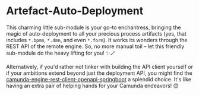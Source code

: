# Artefact-Auto-Deployment

This charming little sub-module is your go-to enchantress, bringing the magic of auto-deployment to all your precious 
process artifacts (yes, that includes `*.bpmn`, `*.dmn`, and even `*.form`). It works its wonders through the REST API 
of the remote engine. So, no more manual toil – let this friendly sub-module do the heavy lifting for you! ✨🪄

Alternatively, if you'd rather not tinker with building the API client yourself or if your ambitions extend beyond 
just the deployment API, you might find the [camunda-engine-rest-client-openapi-springboot](https://github.com/camunda-community-hub/camunda-platform-7-rest-client-java#spring-boot-starter) 
a splendid choice. It's like having an extra pair of helping hands for your Camunda endeavors! 😊
